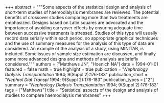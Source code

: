 +++
abstract = """Some aspects of the statistical design and analysis of short-term studies of haemodialysis membranes are reviewed. The potential benefits of crossover studies comparing more than two treatments are emphasized. Designs based on Latin squares are advocated and the importance of avoiding carryover effects by ensuring adequate time between successive treatments is stressed. Studies of this type will usually record data serially within each period, so appropriate graphical techniques and the use of summary measures for the analysis of this type of data are considered. An example of the analysis of a study, using MINITAB, is included. Some issues of sample size estimation are discussed, and finally some more advanced designs and methods of analysis are briefly considered."""
authors = ["Matthews JN", "Hoenich NA"]
date = 1994-01-01
featured = false
math = true
highlight = true
publication = "*Nephrology Dialysis Transplantation* 1994; 9(Suppl 2):176-183"
publication_short = "*Nephrol Dial Transpl* 1994; 9(Suppl 2):176-183"
publication_types = ["2"]
summary = "*Nephrology Dialysis Transplantation* 1994; 9(Suppl 2):176-183"
tags = ["Matthews"]
title = "Statistical aspects of the design and analysis of studies to compare haemodialysis membranes"
+++

